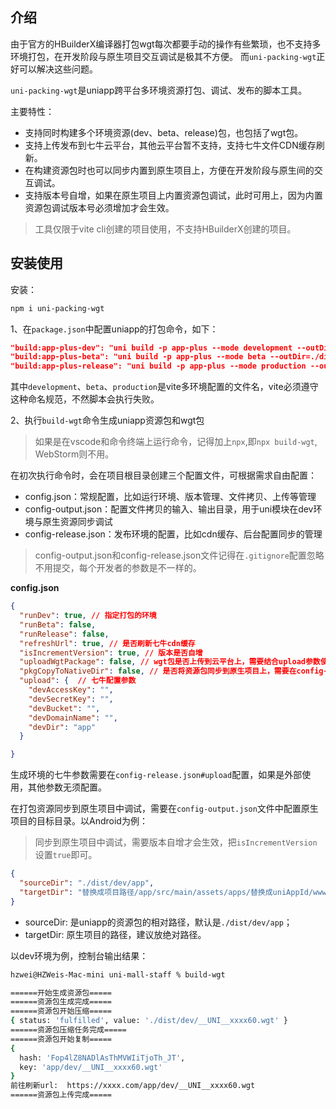 ##  介绍

由于官方的HBuilderX编译器打包wgt每次都要手动的操作有些繁琐，也不支持多环境打包，在开发阶段与原生项目交互调试是极其不方便。
而`uni-packing-wgt`正好可以解决这些问题。

`uni-packing-wgt`是uniapp跨平台多环境资源打包、调试、发布的脚本工具。


主要特性：

- 支持同时构建多个环境资源(dev、beta、release)包，也包括了wgt包。
- 支持上传发布到七牛云平台，其他云平台暂不支持，支持七牛文件CDN缓存刷新。
- 在构建资源包时也可以同步内置到原生项目上，方便在开发阶段与原生间的交互调试。
- 支持版本号自增，如果在原生项目上内置资源包调试，此时可用上，因为内置资源包调试版本号必须增加才会生效。

> 工具仅限于vite cli创建的项目使用，不支持HBuilderX创建的项目。

## 安装使用

安装：

```bash
npm i uni-packing-wgt
```

1、在`package.json`中配置uniapp的打包命令，如下：

```json
"build:app-plus-dev": "uni build -p app-plus --mode development --outDir=./dist/dev/app",
"build:app-plus-beta": "uni build -p app-plus --mode beta --outDir=./dist/beta/app",
"build:app-plus-release": "uni build -p app-plus --mode production --outDir=./dist/release/app"
```

其中`development`、`beta`、`production`是vite多环境配置的文件名，vite必须遵守这种命名规范，不然脚本会执行失败。

2、执行`build-wgt`命令生成uniapp资源包和wgt包

> 如果是在vscode和命令终端上运行命令，记得加上`npx`,即`npx build-wgt`, WebStorm则不用。

在初次执行命令时，会在项目根目录创建三个配置文件，可根据需求自由配置：

- config.json：常规配置，比如运行环境、版本管理、文件拷贝、上传等管理
- config-output.json：配置文件拷贝的输入、输出目录，用于uni模块在dev环境与原生资源同步调试
- config-release.json：发布环境的配置，比如cdn缓存、后台配置同步的管理

> config-output.json和config-release.json文件记得在`.gitignore`配置忽略不用提交，每个开发者的参数是不一样的。

**config.json**

```json
{
  "runDev": true, // 指定打包的环境
  "runBeta": false,
  "runRelease": false,
  "refreshUrl": true, // 是否刷新七牛cdn缓存 
  "isIncrementVersion": true, // 版本是否自增
  "uploadWgtPackage": false, // wgt包是否上传到云平台上，需要结合upload参数使用
  "pkgCopyToNativeDir": false, // 是否将资源包同步到原生项目上，需要在config-output.json配置路径
  "upload": {  // 七牛配置参数
    "devAccessKey": "",
    "devSecretKey": "",
    "devBucket": "",
    "devDomainName": "",
    "devDir": "app"
  }

}
```

生成环境的七牛参数需要在`config-release.json#upload`配置，如果是外部使用，其他参数无须配置。

在打包资源同步到原生项目中调试，需要在`config-output.json`文件中配置原生项目的目标目录。以Android为例：

> 同步到原生项目中调试，需要版本自增才会生效，把`isIncrementVersion`设置`true`即可。

```json
{
  "sourceDir": "./dist/dev/app",
  "targetDir": "替换成项目路径/app/src/main/assets/apps/替换成uniAppId/www"
}
```
- sourceDir: 是uniapp的资源包的相对路径，默认是`./dist/dev/app`；
- targetDir: 原生项目的路径，建议放绝对路径。


以dev环境为例，控制台输出结果：

``` bash
hzwei@HZWeis-Mac-mini uni-mall-staff % build-wgt

======开始生成资源包=====
======资源包生成完成=====
======资源包开始压缩=====
{ status: 'fulfilled', value: './dist/dev/__UNI__xxxx60.wgt' }
======资源包压缩任务完成=====
======资源包开始复制=====
{
  hash: 'Fop4lZ8NADlAsThMVWIiTjoTh_JT',
  key: 'app/dev/__UNI__xxxx60.wgt'
}
前往刷新url:  https://xxxx.com/app/dev/__UNI__xxxx60.wgt
======资源包上传完成=====

```











